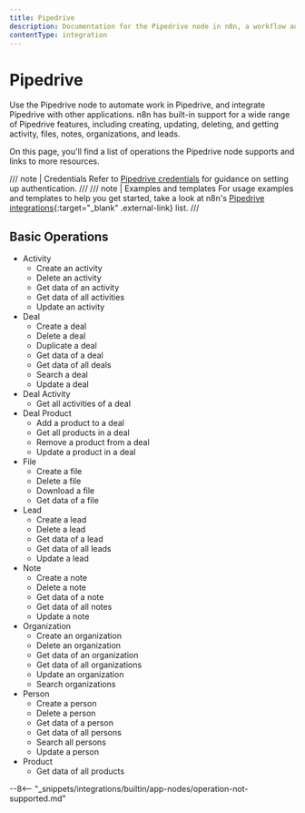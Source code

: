 ```yaml
---
title: Pipedrive
description: Documentation for the Pipedrive node in n8n, a workflow automation platform. Includes details of operations and configuration, and links to examples and credentials information.
contentType: integration
---
```


# Pipedrive

Use the Pipedrive node to automate work in Pipedrive, and integrate Pipedrive with other applications. n8n has built-in support for a wide range of Pipedrive features, including creating, updating, deleting, and getting activity, files, notes, organizations, and leads. 

On this page, you'll find a list of operations the Pipedrive node supports and links to more resources.

/// note | Credentials
Refer to [Pipedrive credentials](/integrations/builtin/credentials/pipedrive/) for guidance on setting up authentication. 
///
/// note | Examples and templates
For usage examples and templates to help you get started, take a look at n8n's [Pipedrive integrations](https://n8n.io/integrations/pipedrive/){:target="_blank" .external-link} list.
///

## Basic Operations

* Activity
    * Create an activity
    * Delete an activity
    * Get data of an activity
    * Get data of all activities
    * Update an activity
* Deal
    * Create a deal
    * Delete a deal
    * Duplicate a deal
    * Get data of a deal
    * Get data of all deals
    * Search a deal
    * Update a deal
* Deal Activity
    * Get all activities of a deal
* Deal Product
    * Add a product to a deal
    * Get all products in a deal
    * Remove a product from a deal
    * Update a product in a deal
* File
    * Create a file
    * Delete a file
    * Download a file
    * Get data of a file
* Lead
    * Create a lead
    * Delete a lead
    * Get data of a lead
    * Get data of all leads
    * Update a lead
* Note
    * Create a note
    * Delete a note
    * Get data of a note
    * Get data of all notes
    * Update a note
* Organization
    * Create an organization
    * Delete an organization
    * Get data of an organization
    * Get data of all organizations
    * Update an organization
    * Search organizations
* Person
    * Create a person
    * Delete a person
    * Get data of a person
    * Get data of all persons
    * Search all persons
    * Update a person
* Product
    * Get data of all products

--8<-- "_snippets/integrations/builtin/app-nodes/operation-not-supported.md"
